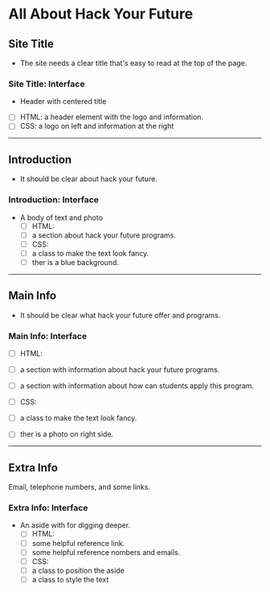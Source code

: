 # All About Hack Your Future

## Site Title

- The site needs a clear title that's easy to read at the top of the page.

### Site Title: Interface

- Header with centered title
- [ ] HTML: a header element with the logo and information.
- [ ] CSS: a logo on left and information at the right

---

## Introduction

- It should be clear about hack your future.

### Introduction: Interface

- A body of text and photo
  - [ ] HTML:
  - [ ] a section about hack your future programs.
  - [ ] CSS:
  - [ ] a class to make the text look fancy.
  - [ ] ther is a blue background.

---

## Main Info

- It should be clear what hack your future offer and programs.

### Main Info: Interface

- [ ] HTML:

- [ ] a section with information about hack your future programs.
- [ ] a section with information about how can students apply this program.

- [ ] CSS:

- [ ] a class to make the text look fancy.
- [ ] ther is a photo on right side.

---

## Extra Info

Email, telephone numbers, and some links.

### Extra Info: Interface

- An aside with  for digging deeper.
  - [ ] HTML:
  - [ ] some helpful reference link.
  - [ ] some helpful reference nombers and emails.
  - [ ] CSS:
  - [ ] a class to position the aside
  - [ ] a class to style the text
